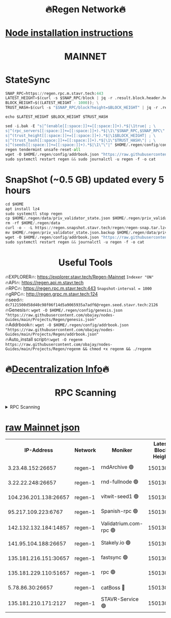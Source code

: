 <h1 align="center"> 🔥Regen Network🔥</h1>

[Node installation instructions](https://github.com/obajay/nodes-Guides/tree/main/Projects/Regen)
=
<h1 align="center"> MAINNET</h1>

# StateSync
```python
SNAP_RPC=https://regen.rpc.m.stavr.tech:443
LATEST_HEIGHT=$(curl -s $SNAP_RPC/block | jq -r .result.block.header.height); \
BLOCK_HEIGHT=$((LATEST_HEIGHT - 1000)); \
TRUST_HASH=$(curl -s "$SNAP_RPC/block?height=$BLOCK_HEIGHT" | jq -r .result.block_id.hash)

echo $LATEST_HEIGHT $BLOCK_HEIGHT $TRUST_HASH

sed -i.bak -E "s|^(enable[[:space:]]+=[[:space:]]+).*$|\1true| ; \
s|^(rpc_servers[[:space:]]+=[[:space:]]+).*$|\1\"$SNAP_RPC,$SNAP_RPC\"| ; \
s|^(trust_height[[:space:]]+=[[:space:]]+).*$|\1$BLOCK_HEIGHT| ; \
s|^(trust_hash[[:space:]]+=[[:space:]]+).*$|\1\"$TRUST_HASH\"| ; \
s|^(seeds[[:space:]]+=[[:space:]]+).*$|\1\"\"|" $HOME/.regen/config/config.toml
regen tendermint unsafe-reset-all
wget -O $HOME/.regen/config/addrbook.json "https://raw.githubusercontent.com/obajay/nodes-Guides/main/Projects/Regen/addrbook.json"
sudo systemctl restart regen && sudo journalctl -u regen -f -o cat
```
# SnapShot (~0.5 GB) updated every 5 hours
```python
cd $HOME
apt install lz4
sudo systemctl stop regen
cp $HOME/.regen/data/priv_validator_state.json $HOME/.regen/priv_validator_state.json.backup
rm -rf $HOME/.regen/data
curl -o - -L https://regen.snapshot.stavr.tech/regen/regen-snap.tar.lz4 | lz4 -c -d - | tar -x -C $HOME/.regen --strip-components 2
mv $HOME/.regen/priv_validator_state.json.backup $HOME/.regen/data/priv_validator_state.json
wget -O $HOME/.regen/config/addrbook.json "https://raw.githubusercontent.com/obajay/nodes-Guides/main/Projects/Regen/addrbook.json"
sudo systemctl restart regen && journalctl -u regen -f -o cat
```

 <h1 align="center"> Useful Tools</h1>

🔥EXPLORER🔥:     https://explorer.stavr.tech/Regen-Mainnet        `Indexer "ON"` \
🔥API🔥:          https://regen.api.m.stavr.tech \
🔥RPC🔥:          https://regen.rpc.m.stavr.tech:443              `Snapshot-interval = 1000` \
🔥gRPC🔥:         http://regen.grpc.m.stavr.tech:124 \
🔥seed🔥:      `dc7121500d58d40c98f06f14d5a9065935a7adf6@regen.seed.stavr.tech:2126` \
🔥Genesis🔥:   `wget -O $HOME/.regen/config/genesis.json "https://raw.githubusercontent.com/obajay/nodes-Guides/main/Projects/Regen/genesis.json"` \
🔥Addrbook🔥:  `wget -O $HOME/.regen/config/addrbook.json "https://raw.githubusercontent.com/obajay/nodes-Guides/main/Projects/Regen/addrbook.json"` \
🔥Auto_install script🔥:`wget -O regenm https://raw.githubusercontent.com/obajay/nodes-Guides/main/Projects/Regen/regenm && chmod +x regenm && ./regenm`

🔥[Decentralization Info](https://github.com/obajay/StateSync-snapshots/tree/main/Projects/Regen/Decentralization)🔥
=
<h1 align="center"> RPC Scanning</h1>

<details>
<summary>RPC Scanning</summary>

<h2 align="center"> We scan nodes in real time every 4 hours. And we provide the final result of RPC endpoints.
We cannot influence the operation of these nodes in any way. </h2>


```python
If Voting Power is higher than 0 --> then the Node is a validator of the network and may be subject to attack and be a potential threat to the chain.
```
```python
We marked such validators with a red symbol
```

</details>

[raw Mainnet json](https://rpc-check.regenm.stavr.tech/regenm/rpc-regenm-result.json)
=


<table><tr><th>IP-Address</th><th>Network</th><th>Moniker</th><th>Latest Block Height</th><th>Earliest Block Height</th><th>Catching Up</th><th>Tx Index</th><th>Voting Power</th><th>Scan Time</th></tr><tr><td>3.23.48.152:26657</td><td>regen-1</td><td>rndArchive 🟢</td><td>15013037</td><td>1</td><td>False</td><td>on</td><td>0</td><td>2024-03-07T08:47:57.649921740UTC</td></tr><tr><td>3.22.22.248:26657</td><td>regen-1</td><td>rnd-fullnode 🟢</td><td>15013036</td><td>4134001</td><td>False</td><td>on</td><td>0</td><td>2024-03-07T08:47:55.001566770UTC</td></tr><tr><td>104.236.201.138:26657</td><td>regen-1</td><td>vitwit-seed1 🟢</td><td>15013032</td><td>8943001</td><td>False</td><td>on</td><td>0</td><td>2024-03-07T08:47:27.193541615UTC</td></tr><tr><td>95.217.109.223:6767</td><td>regen-1</td><td>Spanish-rpc 🟢</td><td>15013039</td><td>10068001</td><td>False</td><td>on</td><td>0</td><td>2024-03-07T08:48:12.863459257UTC</td></tr><tr><td>142.132.132.184:14857</td><td>regen-1</td><td>Validatrium.com-rpc 🟢</td><td>15013039</td><td>11175001</td><td>False</td><td>on</td><td>0</td><td>2024-03-07T08:48:13.084636920UTC</td></tr><tr><td>141.95.104.188:26657</td><td>regen-1</td><td>Stakely.io 🟢</td><td>15013035</td><td>13442501</td><td>False</td><td>on</td><td>0</td><td>2024-03-07T08:47:46.190749994UTC</td></tr><tr><td>135.181.216.151:30657</td><td>regen-1</td><td>fastsync 🟢</td><td>15013038</td><td>14457001</td><td>False</td><td>off</td><td>0</td><td>2024-03-07T08:48:02.351653832UTC</td></tr><tr><td>135.181.229.110:51657</td><td>regen-1</td><td>rpc 🟢</td><td>15013034</td><td>14844001</td><td>False</td><td>on</td><td>0</td><td>2024-03-07T08:47:43.886533959UTC</td></tr><tr><td>5.78.86.30:26657</td><td>regen-1</td><td>catBoss 🔴</td><td>15013042</td><td>14962001</td><td>False</td><td>on</td><td>9029020111</td><td>2024-03-07T08:48:30.408372110UTC</td></tr><tr><td>135.181.210.171:2127</td><td>regen-1</td><td>STAVR-Service 🟢</td><td>15013043</td><td>15011001</td><td>False</td><td>on</td><td>0</td><td>2024-03-07T08:48:34.765744962UTC</td></tr></table>